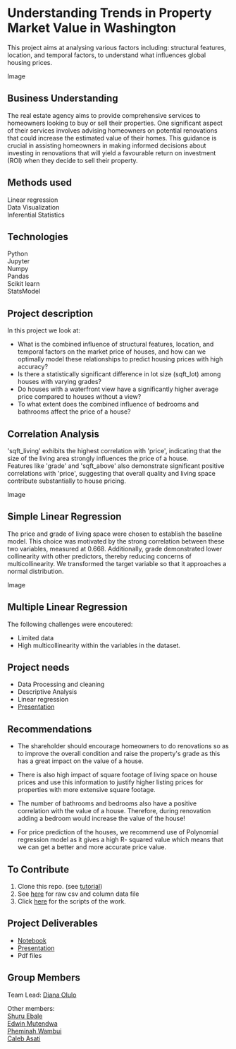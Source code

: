 # Understanding Trends in Property Market Value in Washington

This project aims at analysing various factors including: structural features, location, and temporal factors, to understand what influences global housing prices. 

Image

## Business Understanding

The real estate agency aims to provide comprehensive services to homeowners looking to buy or sell their properties. One significant aspect of their services involves advising homeowners on potential renovations that could increase the estimated value of their homes. This guidance is crucial in assisting homeowners in making informed decisions about investing in renovations that will yield a favourable return on investment (ROI) when they decide to sell their property.

## Methods used
Linear regression\
Data Visualization\
Inferential Statistics

## Technologies
Python\
Jupyter\
Numpy\
Pandas\
Scikit learn\
StatsModel

## Project description
In this project we look at:

* What is the combined influence of structural features, location, and temporal factors on the market price of houses, and how can we optimally model these relationships to predict housing prices with high accuracy?
* Is there a statistically significant difference in lot size (sqft_lot) among houses with varying grades?
* Do houses with a waterfront view have a significantly higher average price compared to houses without a view?
* To what extent does the combined influence of bedrooms and bathrooms affect the price of a house?

## Correlation Analysis
'sqft_living' exhibits the highest correlation with 'price', indicating that the size of the living area strongly influences the price of a house.\
Features like 'grade' and 'sqft_above' also demonstrate significant positive correlations with 'price', suggesting that overall quality and living space contribute substantially to house pricing.

Image

## Simple Linear Regression
The price and grade of living space were chosen to establish the baseline model. This choice was motivated by the strong correlation between these two variables, measured at 0.668. Additionally, grade demonstrated lower collinearity with other predictors, thereby reducing concerns of multicollinearity. We transformed the target variable so that it approaches a normal distribution.

Image

## Multiple Linear Regression


The following challenges were encoutered:
* Limited data
* High multicollinearity within the variables in the dataset.

## Project needs
* Data Processing and cleaning
* Descriptive Analysis
* Linear regression
* [Presentation](https://docs.google.com/presentation/d/1J2IbJzpx24MWSHTaWzQ-j_vJAuh94FAeBG22xHWmDcQ/edit#slide=id.p1)

## 

## Recommendations
* The shareholder should encourage homeowners to do renovations so as to improve the overall condition and raise the property's grade as this has a great impact on the value of a house. 

* There is also high impact of square footage of living space on house prices and use this information to justify higher listing prices for properties with more extensive square footage.
   
* The number of bathrooms and bedrooms also have a positive correlation with the value of a house. Therefore, during renovation adding a bedroom would increase the value of the house! 

* For price prediction of the houses, we recommend use of Polynomial regression model as it gives a high R- squared value which means that we can get a better and more accurate price value.


## To Contribute
1. Clone this repo. (see [tutorial](https://docs.github.com/en/repositories/creating-and-managing-repositories/cloning-a-repository))
2. See [here](https://github.com/Mutendwa/Group-10-Phase-2-Project/blob/main/Kc%20house%20cleaned%20data.csv) for raw csv and column data file
3. Click [here](https://github.com/Mutendwa/Group-10-Phase-2-Project/blob/main/Final_Project.ipynb) for the scripts of the work.

## Project Deliverables
* [Notebook](https://github.com/Mutendwa/Group-10-Phase-2-Project/blob/main/Final_Project.ipynb)
* [Presentation](https://github.com/Mutendwa/Group-10-Phase-2-Project/blob/main/Understanding%20Trends%20In%20Property%20Market%20Value.pptx)
* Pdf files

## Group Members
Team Lead: [Diana Olulo](https://github.com/Dee-Olulo)

Other members:\
[Shuru Ebale](https://github.com)\
[Edwin Mutendwa](https://github.com/Mutendwa)\
[Pheminah Wambui](https://github.com/Pheminah)\
[Caleb Asati](https://github.com/CarlAK96)
